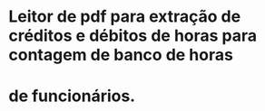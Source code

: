# Leitor de pdf para extração de créditos e débitos de horas para contagem de banco de horas
# de funcionários.